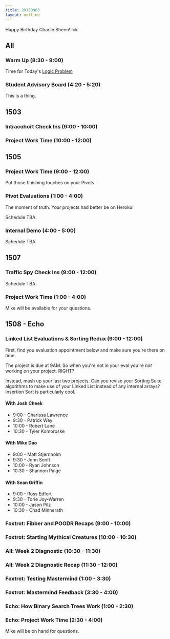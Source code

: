 ```yaml
---
title: 20150903
layout: outline
---
```


Happy Birthday Charlie Sheen! Ick.

## All

### Warm Up (8:30 - 9:00)

Time for Today's [Logic Problem](http://cl.ly/3W390s2H2H0m)

### Student Advisory Board (4:20 - 5:20)

This is a thing.


## 1503

### Intracohort Check Ins (9:00 - 10:00)

### Project Work Time (10:00 - 12:00)


## 1505

### Project Work Time (9:00 - 12:00)

Put those finishing touches on your Pivots.

### Pivot Evaluations (1:00 - 4:00)

The moment of truth. Your projects had better be on Heroku!

Schedule TBA.

### Internal Demo (4:00 - 5:00)

Schedule TBA


## 1507

### Traffic Spy Check Ins (9:00 - 12:00)

Schedule TBA

### Project Work Time (1:00 - 4:00)

Mike will be available for your questions.


## 1508 - Echo

### Linked List Evaluations & Sorting Redux (9:00 - 12:00)

First, find you evaluation appointment below and make sure you're there on time.

The project is due at 9AM. So when you're not in your eval you're *not* working
on your project. RIGHT?

Instead, mash up your last two projects. Can you revise your Sorting Suite algorithms
to make use of your Linked List instead of any internal arrays? Insertion Sort is
particularly cool.

#### With Josh Cheek

* 9:00 - Charissa Lawrence
* 9:30 - Patrick Wey
* 10:00 - Robert Lane
* 10:30 - Tyler Komoroske

#### With Mike Dao

* 9:00 - Matt Stjernholm
* 9:30 - John Senft
* 10:00 - Ryan Johnson
* 10:30 - Shannon Paige

#### With Sean Griffin

* 9:00 - Ross Edfort
* 9:30 - Torie Joy-Warren
* 10:00 - Jason Pilz
* 10:30 - Chad Minnerath

### Foxtrot: Fibber and POODR Recaps (9:00 - 10:00)

### Foxtrot: Starting Mythical Creatures (10:00 - 10:30)

### All: Week 2 Diagnostic (10:30 - 11:30)

### All: Week 2 Diagnostic Recap (11:30 - 12:00)



### Foxtrot: Testing Mastermind (1:00 - 3:30)

### Foxtrot: Mastermind Feedback (3:30 - 4:00)

### Echo: How Binary Search Trees Work (1:00 - 2:30)

### Echo: Project Work Time (2:30 - 4:00)

Mike will be on hand for questions.

